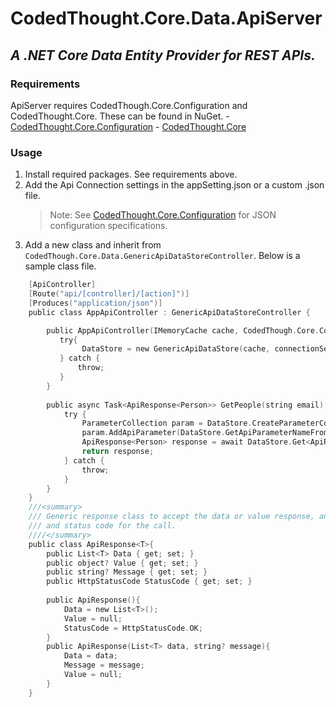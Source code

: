 # CodedThought.Core.Data.ApiServer
## _A .NET Core Data Entity Provider for REST APIs._

### Requirements

ApiServer requires CodedThough.Core.Configuration and  CodedThought.Core.  These can be found in NuGet.
	- [CodedThought.Core.Configuration](https://www.nuget.org/packages/CodedThought.Core.Configuration)
	- [CodedThought.Core](https://www.nuget.org/packages/CodedThought.Core/)

### Usage
1. Install required packages.  See requirements above.
2. Add the Api Connection settings in the appSetting.json or a custom .json file.
    > Note:  See [CodedThought.Core.Configuration](https://www.nuget.org/packages/CodedThought.Core.Configuration) for JSON configuration specifications.
3. Add a new class and inherit from `CodedThough.Core.Data.GenericApiDataStoreController`.  Below is a sample class file.
```c sharp
    [ApiController]
    [Route("api/[controller]/[action]")]
    [Produces("application/json")]
    public class AppApiController : GenericApiDataStoreController {

        public AppApiController(IMemoryCache cache, CodedThough.Core.Configuration.ConnectionSetting connectionSetting){
           try{
                DataStore = new GenericApiDataStore(cache, connectionSetting)   
           } catch {
               throw;
           }
        }
            
        public async Task<ApiResponse<Person>> GetPeople(string email) {
            try {
                ParameterCollection param = DataStore.CreateParameterCollection();
                param.AddApiParameter(DataStore.GetApiParameterNameFromProperty<Person>("EmailAddress"), email);
                ApiResponse<Person> response = await DataStore.Get<ApiResponse<Person>, Person>(action: "person", param);
                return response;
            } catch {
                throw;
            }
        }
    }
    ///<summary>
    /// Generic response class to accept the data or value response, any message, 
    /// and status code for the call.
    ////</summary>
    public class ApiResponse<T>{
        public List<T> Data { get; set; }
        public object? Value { get; set; }
        public string? Message { get; set; }
        public HttpStatusCode StatusCode { get; set; }
    
        public ApiResponse(){
            Data = new List<T>();
            Value = null;
            StatusCode = HttpStatusCode.OK;
        }
        public ApiResponse(List<T> data, string? message){
            Data = data;
            Message = message;
            Value = null;
        }
    } 
```
